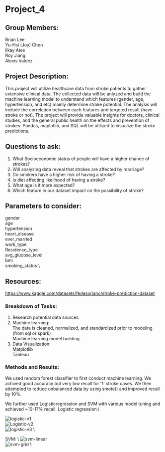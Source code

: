 # Project_4

## Group Members: 
Brian Lee \
Yu-Hsi (Joy) Chen\
Ilkay Ates\
Roy Jiang\
Alexis Valdez

## Project Description:
This project will utilize healthcare data from stroke patients to gather extensive clinical data. The collected data will be anlyzed and build the machine learning model to understand which features (gender, age, hypertension, and etc) mainly determine stroke potential. The analysis will include the correlation between each features and targeted result (have stroke or not). The project will provide valuable insights for doctors, clinical studies, and the general public health on the effects and prevention of strokes. Pandas, maplotlib, and SQL will be utilized to visualize the stroke predictions. 

## Questions to ask:
1. What Socioeconomic status of people will have a higher chance of strokes?
2. Will analyzing data reveal that strokes are affected by marriage?
3. Do smokers have a higher risk of having a stroke?
4. Is diet affecting likelihood  of having a stroke?
5. What age is it more expected?
6. Which feature in our dataset impact on the possibility of stroke? 

## Parameters to consider:
gender \
age \
hypertension \
heart_disease \
ever_married \
work_type \
Residence_type \
avg_glucose_level \
bmi \
smoking_status \ 


## Resources:
https://www.kaggle.com/datasets/fedesoriano/stroke-prediction-dataset

### Breakdown of Tasks:
1. Research potential data sources
2. Machine learning: \
  The data is cleaned, normalized, and standardized prior to modeling (from sql or spark) \
  Machine learning model building
3. Data Visualization: \
  Matplotlib \
  Tableau
  
  ### Methods and Results:
We used random forest classifier to first conduct machine learning. We achived good accuracy but very low recall for '1' stroke cases. We then attempted to reduce unbalanced data by using smote() and improved recall by 10%.

We further used Logisticregression and SVM with various model tuning and achieved ~10-17% recall.
Logistic regression:\ 

![logistic-v1](https://user-images.githubusercontent.com/114886937/230269901-65b337e8-a231-40f0-80e1-d306739a3f7d.png) \
![Logistic-v2](https://user-images.githubusercontent.com/114886937/230269907-b6e970c0-0b16-42db-bba0-5ab7dd8d397f.png) \
![logistic-v3](https://user-images.githubusercontent.com/114886937/230269913-622f64f5-b206-47a4-a928-cebb3bb015b6.png) \

SVM: \ 
![svm-linear](https://user-images.githubusercontent.com/114886937/230269938-71fa305d-d2c9-4c6c-a7ef-a6f6dccd3c99.png) \
![svm-grid](https://user-images.githubusercontent.com/114886937/230269941-50db60a1-89b9-4fd0-8190-11b4802ce302.png) \
